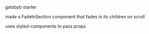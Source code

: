 gatsbyb starter

made a FadeInSection component that fades in its children on scroll

uses styled-components to pass props


